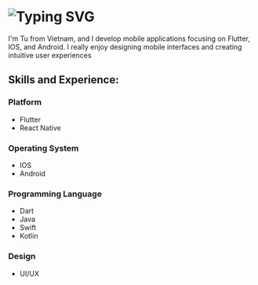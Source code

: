 <!--![Design and Development](https://media.licdn.com/dms/image/D5616AQEZgqy9pBKdWQ/profile-displaybackgroundimage-shrink_350_1400/0/1719355246572?e=1728518400&v=beta&t=Oo0cqJr5lO97M1E8kV1F3zWzRRmj4HtbZMo2wFcugmc) -->

# ![Typing SVG](https://readme-typing-svg.demolab.com?font=Fira+Code&weight=700&size=30&duration=1000&pause=500&color=FF9999&vCenter=true&&multiline=true&random=false&width=1200&height=60&lines=Hi+there!,+My+name+is+Tu+Code+Dao👋)

I'm Tu from Vietnam, and I develop mobile applications focusing on Flutter, IOS, and Android. I really enjoy designing mobile interfaces and creating intuitive user experiences

## Skills and Experience:
### Platform
* Flutter
* React Native
### Operating System
* IOS
* Android
### Programming Language
*  Dart
*  Java
*  Swift
*  Kotlin
### Design
* UI/UX
